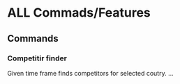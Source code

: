 # ALL Commads/Features

## Commands


### Competitir finder
Given time frame finds competitors for selected coutry.
...
